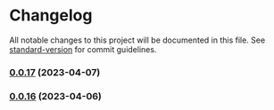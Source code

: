 # Changelog

All notable changes to this project will be documented in this file. See [standard-version](https://github.com/conventional-changelog/standard-version) for commit guidelines.

### [0.0.17](https://github.com/alexchernishov/nodemailer-sequelize-queue/compare/v0.0.16...v0.0.17) (2023-04-07)

### [0.0.16](https://github.com/alexchernishov/nodemailer-sequelize-queue/compare/v0.0.14...v0.0.16) (2023-04-06)
